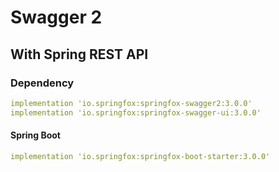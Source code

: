 # Swagger 2

## With Spring REST API

### Dependency

```yaml
implementation 'io.springfox:springfox-swagger2:3.0.0'
implementation 'io.springfox:springfox-swagger-ui:3.0.0'
```

#### Spring Boot

```yaml
implementation 'io.springfox:springfox-boot-starter:3.0.0'
```


